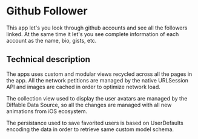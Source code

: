 # Github Follower 

This app let's you look through github accounts and see all the followers linked. At the same time it let's you see complete information of each account as the name, bio, gists, etc.

## Technical description
The apps uses custom and modular views recycled across all the pages in the app. All the network petitions are managed by the native URLSession API and images are cached in order to optimize network load. 

The collection view used to display the user avatars are managed by the Diffable Data Source, so all the changes are managed with all new animations from iOS ecosystem.

The persistance used to save favorited users is based on UserDefaults encoding the data in order to retrieve same custom model schema.
